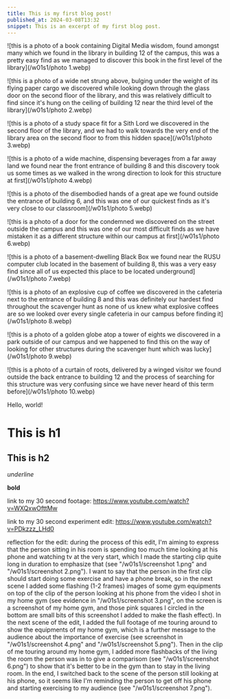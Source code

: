 ```yaml
---
title: This is my first blog post!
published_at: 2024-03-08T13:32
snippet: This is an excerpt of my first blog post.
---
```


![this is a photo of a book containing Digital Media wisdom, found amongst many which we found in the library in building 12 of the campus, this was a pretty easy find as we managed to discover this book in the first level of the library](/w01s1/photo 1.webp)

![this is a photo of a wide net strung above, bulging under the weight of its flying paper cargo we discovered while looking down through the glass door on the second floor of the library, and this was relatively difficult to find since it's hung on the ceiling of building 12 near the third level of the library](/w01s1/photo 2.webp)

![this is a photo of a study space fit for a Sith Lord we discovered in the second floor of the library, and we had to walk towards the very end of the library area on the second floor to from this hidden space](/w01s1/photo 3.webp)

![this is a photo of a wide machine, dispensing beverages from a far away land we found near the front entrance of building 8 and this discovery took us some times as we walked in the wrong direction to look for this structure at first](/w01s1/photo 4.webp)

![this is a photo of the disembodied hands of a great ape we found outside the entrance of building 6, and this was one of our quickest finds as it's very close to our classroom](/w01s1/photo 5.webp)

![this is a photo of a door for the condemned we discovered on the street outside the campus and this was one of our most difficult finds as we have mistaken it as a different structure within our campus at first](/w01s1/photo 6.webp)

![this is a photo of a basement-dwelling Black Box we found near the RUSU computer club located in the basement of building 8, this was a very easy find since all of us expected this place to be located underground](/w01s1/photo 7.webp)

![this is a photo of an explosive cup of coffee we discovered in the cafeteria next to the entrance of building 8 and this was definitely our hardest find throughout the scavenger hunt as none of us knew what explosive coffees are so we looked over every single cafeteria in our campus before finding it](/w01s1/photo 8.webp)

![this is a photo of a golden globe atop a tower of eights we discovered in a park outside of our campus and we happened to find this on the way of looking for other structures during the scavenger hunt which was lucky](/w01s1/photo 9.webp)

![this is a photo of a curtain of roots, delivered by a winged visitor we found outside the back entrance to building 12 and the process of searching for this structure was very confusing since we have never heard of this term before](/w01s1/photo 10.webp)

Hello, world!

# This is h1

## This is h2

_underline_

**bold**

link to my 30 second footage:
https://www.youtube.com/watch?v=WXQxwOfttMw

link to my 30 second experiment edit:
https://www.youtube.com/watch?v=PDkzzz_LHd0

reflection for the edit:
during the process of this edit, I'm aiming to express that the person sitting in his room is spending too much time looking at his phone and watching tv at the very start, which I made the starting clip quite long in duration to emphasize that (see "/w01s1/screenshot 1.png" and "/w01s1/screenshot 2.png"). I want to say that the person in the first clip should start doing some exercise and have a phone break, so in the next scene I added some flashing (1-2 frames) images of some gym equipments on top of the clip of the person looking at his phone from the video I shot in my home gym (see evidence in "/w01s1/screenshot 3.png", on the screen is a screenshot of my home gym, and those pink squares I circled in the bottom are small bits of this screenshot I added to make the flash effect). In the next scene of the edit, I added the full footage of me touring around to show the equipments of my home gym, which is a further message to the audience about the importance of exercise (see screenshot in "/w01s1/screenshot 4.png" and "/w01s1/screenshot 5.png"). Then in the clip of me touring around my home gym, I added more flashbacks of the living the room the person was in to give a comparisom (see "/w01s1/screenshot 6.png") to show that it's better to be in the gym than to stay in the living room. In the end, I switched back to the scene of the person still looking at his phone, so it seems like I'm reminding the person to get off his phone and starting exercising to my audience (see "/w01s1/screenshot 7.png").